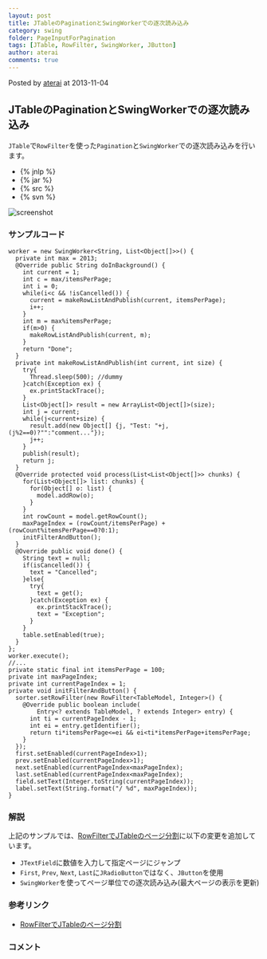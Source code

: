 ```yaml
---
layout: post
title: JTableのPaginationとSwingWorkerでの逐次読み込み
category: swing
folder: PageInputForPagination
tags: [JTable, RowFilter, SwingWorker, JButton]
author: aterai
comments: true
---
```


Posted by [aterai](http://terai.xrea.jp/aterai.html) at 2013-11-04

## JTableのPaginationとSwingWorkerでの逐次読み込み
`JTable`で`RowFilter`を使った`Pagination`と`SwingWorker`での逐次読み込みを行います。

- {% jnlp %}
- {% jar %}
- {% src %}
- {% svn %}

<!-- dummy comment line for breaking list -->

![screenshot](https://lh5.googleusercontent.com/-1qIJd4HlwkQ/UnaN9fNNZtI/AAAAAAAAB5Y/JqssphQAq3Q/s800/PageInputForPagination.png)

### サンプルコード
<pre class="prettyprint"><code>worker = new SwingWorker&lt;String, List&lt;Object[]&gt;&gt;() {
  private int max = 2013;
  @Override public String doInBackground() {
    int current = 1;
    int c = max/itemsPerPage;
    int i = 0;
    while(i&lt;c &amp;&amp; !isCancelled()) {
      current = makeRowListAndPublish(current, itemsPerPage);
      i++;
    }
    int m = max%itemsPerPage;
    if(m&gt;0) {
      makeRowListAndPublish(current, m);
    }
    return "Done";
  }
  private int makeRowListAndPublish(int current, int size) {
    try{
      Thread.sleep(500); //dummy
    }catch(Exception ex) {
      ex.printStackTrace();
    }
    List&lt;Object[]&gt; result = new ArrayList&lt;Object[]&gt;(size);
    int j = current;
    while(j&lt;current+size) {
      result.add(new Object[] {j, "Test: "+j, (j%2==0)?"":"comment..."});
      j++;
    }
    publish(result);
    return j;
  }
  @Override protected void process(List&lt;List&lt;Object[]&gt;&gt; chunks) {
    for(List&lt;Object[]&gt; list: chunks) {
      for(Object[] o: list) {
        model.addRow(o);
      }
    }
    int rowCount = model.getRowCount();
    maxPageIndex = (rowCount/itemsPerPage) + (rowCount%itemsPerPage==0?0:1);
    initFilterAndButton();
  }
  @Override public void done() {
    String text = null;
    if(isCancelled()) {
      text = "Cancelled";
    }else{
      try{
        text = get();
      }catch(Exception ex) {
        ex.printStackTrace();
        text = "Exception";
      }
    }
    table.setEnabled(true);
  }
};
worker.execute();
//...
private static final int itemsPerPage = 100;
private int maxPageIndex;
private int currentPageIndex = 1;
private void initFilterAndButton() {
  sorter.setRowFilter(new RowFilter&lt;TableModel, Integer&gt;() {
    @Override public boolean include(
        Entry&lt;? extends TableModel, ? extends Integer&gt; entry) {
      int ti = currentPageIndex - 1;
      int ei = entry.getIdentifier();
      return ti*itemsPerPage&lt;=ei &amp;&amp; ei&lt;ti*itemsPerPage+itemsPerPage;
    }
  });
  first.setEnabled(currentPageIndex&gt;1);
  prev.setEnabled(currentPageIndex&gt;1);
  next.setEnabled(currentPageIndex&lt;maxPageIndex);
  last.setEnabled(currentPageIndex&lt;maxPageIndex);
  field.setText(Integer.toString(currentPageIndex));
  label.setText(String.format("/ %d", maxPageIndex));
}
</code></pre>

### 解説
上記のサンプルでは、[RowFilterでJTableのページ分割](http://terai.xrea.jp/Swing/TablePagination.html)に以下の変更を追加しています。

- `JTextField`に数値を入力して指定ページにジャンプ
- `First`, `Prev`, `Next`, `Last`に`JRadioButton`ではなく、`JButton`を使用
- `SwingWorker`を使ってページ単位での逐次読み込み(最大ページの表示を更新)

<!-- dummy comment line for breaking list -->

### 参考リンク
- [RowFilterでJTableのページ分割](http://terai.xrea.jp/Swing/TablePagination.html)

<!-- dummy comment line for breaking list -->

### コメント
